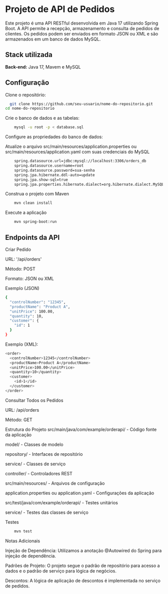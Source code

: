 
# Projeto de API de Pedidos

Este projeto é uma API RESTful desenvolvida em Java 17 utilizando Spring Boot. A API permite a recepção, armazenamento e consulta de pedidos de clientes. Os pedidos podem ser enviados em formato JSON ou XML e são armazenados em um banco de dados MySQL.



## Stack utilizada

**Back-end:** Java 17, Mavem e MySQL


## Configuração

Clone o repositório:

```bash
  git clone https://github.com/seu-usuario/nome-do-repositorio.git
cd nome-do-repositorio
```
Crie o banco de dados e as tabelas:

```bash
    mysql -u root -p < database.sql
```
Configure as propriedades do banco de dados:

Atualize o arquivo src/main/resources/application.properties ou src/main/resources/application.yaml com suas credenciais do MySQL

```bash
    spring.datasource.url=jdbc:mysql://localhost:3306/orders_db
    spring.datasource.username=root
    spring.datasource.password=sua-senha
    spring.jpa.hibernate.ddl-auto=update
    spring.jpa.show-sql=true
    spring.jpa.properties.hibernate.dialect=org.hibernate.dialect.MySQL8Dialect
```

Construa o projeto com Maven

```bash
    mvn clean install
```

Execute a aplicação

```bash
    mvn spring-boot:run
```
## Endpoints da API

Criar Pedido

URL: '/api/orders'

Método: POST

Formato: JSON ou XML

Exemplo (JSON)

```bash
{
  "controlNumber": "12345",
  "productName": "Product A",
  "unitPrice": 100.00,
  "quantity": 10,
  "customer": {
    "id": 1
  }
}

```

Exemplo (XML):


```bash
<order>
  <controlNumber>12345</controlNumber>
  <productName>Product A</productName>
  <unitPrice>100.00</unitPrice>
  <quantity>10</quantity>
  <customer>
    <id>1</id>
  </customer>
</order>

```

Consultar Todos os Pedidos

URL: /api/orders

Método: GET

Estrutura do Projeto
src/main/java/com/example/orderapi/ - Código fonte da aplicação

model/ - Classes de modelo

repository/ - Interfaces de repositório

service/ - Classes de serviço

controller/ - Controladores REST

src/main/resources/ - Arquivos de configuração

application.properties ou application.yaml - 
Configurações da aplicação

src/test/java/com/example/orderapi/ - Testes unitários


service/ - Testes das classes de serviço

Testes
```bash
    mvn test
```

Notas Adicionais

Injeção de Dependência: Utilizamos a anotação @Autowired do Spring para injeção de dependência.

Padrões de Projeto: O projeto segue o padrão de repositório para acesso a dados e o padrão de serviço para lógica de negócios.

Descontos: A lógica de aplicação de descontos é implementada no serviço de pedidos.

